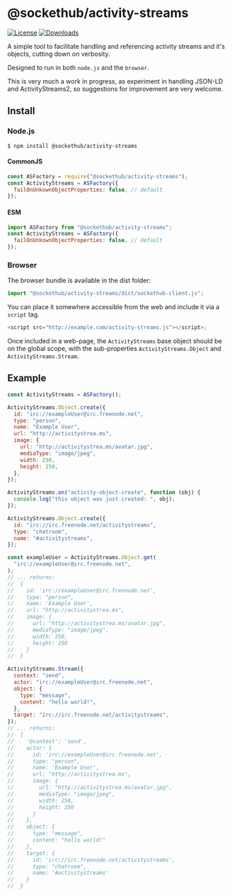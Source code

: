 # @sockethub/activity-streams

[![License](https://img.shields.io/npm/l/activity-streams.svg?style=flat)](https://npmjs.org/package/@sockethub/activity-streams)
[![Downloads](http://img.shields.io/npm/dm/activity-streams.svg?style=flat)](https://npmjs.org/package/@sockethub/activity-streams)

A simple tool to facilitate handling and referencing activity streams and it's
objects, cutting down on verbosity.

Designed to run in both `node.js` and the `browser`.

This is very much a work in progress, as experiment in handling JSON-LD and
ActivityStreams2, so suggestions for improvement are very welcome.

## Install

### Node.js

`$ npm install @sockethub/activity-streams`

#### CommonJS

```javascript
const ASFactory = require("@sockethub/activity-streams");
const ActivityStreams = ASFactory({
  failOnUnkownObjectProperties: false, // default
});
```

#### ESM

```javascript
import ASFactory from "@sockethub/activity-streams";
const ActivityStreams = ASFactory({
  failOnUnkownObjectProperties: false, // default
});
```

### Browser

The browser bundle is available in the dist folder:

```javascript
import "@sockethub/activity-streams/dist/sockethub-client.js";
```

You can place it somewhere accessible from the web and include it via a `script`
tag.

```javascript
<script src="http://example.com/activity-streams.js"></script>;
```

Once included in a web-page, the `ActivityStreams` base object should be on the
global scope, with the sub-properties `ActivityStreams.Object` and
`ActivityStreams.Stream`.

## Example

```javascript
const ActivityStreams = ASFactory();

ActivityStreams.Object.create({
  id: "irc://exampleUser@irc.freenode.net",
  type: "person",
  name: "Example User",
  url: "http://activitystrea.ms",
  image: {
    url: "http://activitystrea.ms/avatar.jpg",
    mediaType: "image/jpeg",
    width: 250,
    height: 250,
  },
});

ActivityStreams.on("activity-object-create", function (obj) {
  console.log("this object was just created: ", obj);
});

ActivityStreams.Object.create({
  id: "irc://irc.freenode.net/activitystreams",
  type: "chatroom",
  name: "#activitystreams",
});

const exampleUser = ActivityStreams.Object.get(
  "irc://exampleUser@irc.freenode.net",
);
// ... returns:
//  {
//    id: 'irc://exampleUser@irc.freenode.net',
//    type: "person",
//    name: 'Example User',
//    url: "http://activitystrea.ms",
//    image: {
//      url: "http://activitystrea.ms/avatar.jpg",
//      mediaType: "image/jpeg",
//      width: 250,
//      height: 250
//    }
//  }

ActivityStreams.Stream({
  context: "send",
  actor: "irc://exampleUser@irc.freenode.net",
  object: {
    type: "message",
    content: "hello world!",
  },
  target: "irc://irc.freenode.net/activitystreams",
});
// ... returns:
//  {
//    '@context': 'send',
//    actor: {
//      id: 'irc://exampleUser@irc.freenode.net',
//      type: "person",
//      name: 'Example User',
//      url: "http://activitystrea.ms",
//      image: {
//        url: "http://activitystrea.ms/avatar.jpg",
//        mediaType: "image/jpeg",
//        width: 250,
//        height: 250
//      }
//    },
//    object: {
//      type: "message",
//      content: "hello world!"
//    },
//    target: {
//      id: 'irc://irc.freenode.net/activitystreams',
//      type: "chatroom",
//      name: '#activitystreams'
//    }
//  }
```
